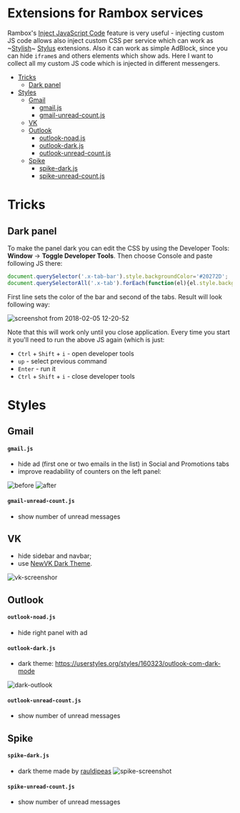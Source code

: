 # Extensions for Rambox services

Rambox's [Inject JavaScript Code](https://github.com/saenzramiro/rambox/wiki/Inject-JavaScript-Code) feature is very useful - injecting custom JS code allows also inject custom CSS per service which can work as ~[Stylish](https://userstyles.org/)~ [Stylus](https://github.com/openstyles/stylus) extensions. Also it can work as simple AdBlock, since you can hide `iframe`s and others elements which show ads. Here I want to collect all my custom JS code which is injected in different messengers.

   * [Tricks](#tricks)
      * [Dark panel](#dark-panel)
   * [Styles](#styles)
      * [Gmail](#gmail)
         * [gmail.js](#gmailjs)
         * [gmail-unread-count.js](#gmail-unread-countjs)
      * [VK](#vk)
      * [Outlook](#outlook)
         * [outlook-noad.js](#outlook-noadjs)
         * [outlook-dark.js](#outlook-darkjs)
         * [outlook-unread-count.js](#outlook-unread-countjs)
      * [Spike](#spike)
         * [spike-dark.js](#spike-darkjs)
         * [spike-unread-count.js](#spike-unread-countjs)


# Tricks

## Dark panel

To make the panel dark you can edit the CSS by using the Developer Tools: **Window** -> **Toggle Developer Tools**. Then choose Console and paste following JS there:

```js
document.querySelector('.x-tab-bar').style.backgroundColor='#20272D';
document.querySelectorAll('.x-tab').forEach(function(el){el.style.backgroundColor='#40474D';});
```

First line sets the color of the bar and second of the tabs. Result will look following way:

![screenshot from 2018-02-05 12-20-52](https://user-images.githubusercontent.com/9363150/35818957-5e729aae-0a6f-11e8-8a70-260516533f62.png)

Note that this will work only until you close application. Every time you start it you'll need to run the above JS again (which is just: 
 - `Ctrl` + `Shift` + `i` - open developer tools
 - `up` - select previous command 
 - `Enter` - run it
 - `Ctrl` + `Shift` + `i` - close developer tools


# Styles

## Gmail

#### `gmail.js`
 - hide ad (first one or two emails in the list) in Social and Promotions tabs
 - improve readability of counters on the left panel:

 ![before](./gmail1.png)
 ![after](./gmail2.png)

#### `gmail-unread-count.js`
 - show number of unread messages

## VK
 - hide sidebar and navbar;
 - use [NewVK Dark Theme](https://userstyles.org/styles/127431/newvk-dark-theme).

 ![vk-screenshor](./rambox.png)

## Outlook

#### `outlook-noad.js`
 - hide right panel with ad

#### `outlook-dark.js`
 - dark theme: https://userstyles.org/styles/160323/outlook-com-dark-mode

 ![dark-outlook](./Selection_012.png)

#### `outlook-unread-count.js`
 - show number of unread messages

## Spike

#### `spike-dark.js`
 - dark theme made by [rauldipeas](https://github.com/rauldipeas)
 ![spike-screenshot](./spike-dark.png)

#### `spike-unread-count.js`
 - show number of unread messages
